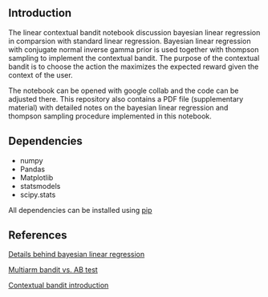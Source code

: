 ## Introduction
The linear contextual bandit notebook discussion bayesian linear regression in comparsion with standard linear regression. Bayesian linear regression with conjugate normal inverse gamma prior is used together with thompson sampling to implement the contextual bandit. The purpose of the contextual bandit is to choose the action the maximizes the expected reward given the context of the user. 

The notebook can be opened with google collab and the code can be adjusted there. This repository also contains a PDF file (supplementary material) with detailed notes on the bayesian linear regression and thompson sampling procedure implemented in this notebook.

## Dependencies
* numpy
* Pandas
* Matplotlib
* statsmodels
* scipy.stats

All dependencies can be installed using [pip](https://pip.pypa.io/en/stable/)

## References
[Details behind bayesian linear regression](http://www.biostat.umn.edu/~ph7440/pubh7440/BayesianLinearModelGoryDetails.pdf)

[Multiarm bandit vs. AB test](https://vwo.com/blog/multi-armed-bandit-algorithm/)

[Contextual bandit introduction](https://getstream.io/blog/introduction-contextual-bandits/)

